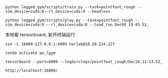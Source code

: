 ###  
```
python legged_gym/scripts/train.py --task=pointfoot_rough --sim_device=cuda:0--rl_device=cuda:0 --headless
```

```
python legged_gym/scripts/play.py --task=pointfoot_rough --sim_device=cuda:0 --rl_device=cuda:0 --load_run Dec08_19-45-51_
``` 















本地看 tensorboard, 新开终端运行
```
ssh -L 16009:127.0.0.1:6009 harlab@10.20.124.227

```

```
conda activate pw_lgym
```

```
tensorboard --port=6009 --logdir=logs/pointfoot_rough/Dec14_11-13-52_ 
```

```
http://localhost:16009/
```
